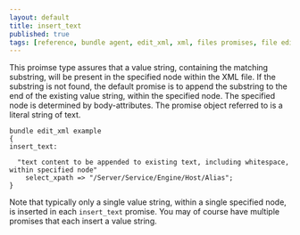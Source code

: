 ```yaml
---
layout: default
title: insert_text
published: true
tags: [reference, bundle agent, edit_xml, xml, files promises, file editing]
---
```


This proimse type assures that a value string, containing the matching
substring, will be present in the specified node within the XML file. If the
substring is not found, the default promise is to append the substring to the
end of the existing value string, within the specified node. The specified node
is determined by body-attributes. The promise object referred to is a literal
string of text.

```cf3
bundle edit_xml example
{
insert_text:

  "text content to be appended to existing text, including whitespace, within specified node"
    select_xpath => "/Server/Service/Engine/Host/Alias";
}
```

Note that typically only a single value string, within a single
specified node, is inserted in each `insert_text` promise. You may of
course have multiple promises that each insert a value string.
